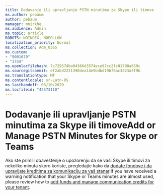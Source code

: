```yaml
---
title: Dodavanje ili upravljanje PSTN minutima za Skype ili timove
ms.author: pebaum
author: pebaum
manager: mnirkhe
ms.audience: Admin
ms.topic: article
ROBOTS: NOINDEX, NOFOLLOW
localization_priority: Normal
ms.collection: Adm_O365
ms.custom:
- "9001679"
- "3744"
ms.openlocfilehash: 7c729574ba04366d3574ece97cc2fc01700a659c
ms.sourcegitcommit: ef2abd2221398dea14e9bdbd19bf6ac3823a5f9b
ms.translationtype: MT
ms.contentlocale: sr-Latn-RS
ms.lasthandoff: 03/10/2020
ms.locfileid: "42573110"
---
```

# <a name="add-or-manage-pstn-minutes-for-skype-or-teams"></a><span data-ttu-id="f0217-102">Dodavanje ili upravljanje PSTN minutima za Skype ili timove</span><span class="sxs-lookup"><span data-stu-id="f0217-102">Add or Manage PSTN Minutes for Skype or Teams</span></span>

<span data-ttu-id="f0217-103">Ako ste primili obaveštenje o upozorenju da se vaši Skype ili timovi za nekoliko minuta skoro koriste, pregledajte kako da [dodate fondove i da upravljate kreditima za komunikaciju za vaš stanar](https://docs.microsoft.com/microsoftteams/add-funds-and-manage-communications-credits).</span><span class="sxs-lookup"><span data-stu-id="f0217-103">If you have received a warning notification that your Skype or Teams minutes are almost used, please review how to [add funds and manage communication credits for your tenant](https://docs.microsoft.com/microsoftteams/add-funds-and-manage-communications-credits).</span></span>
